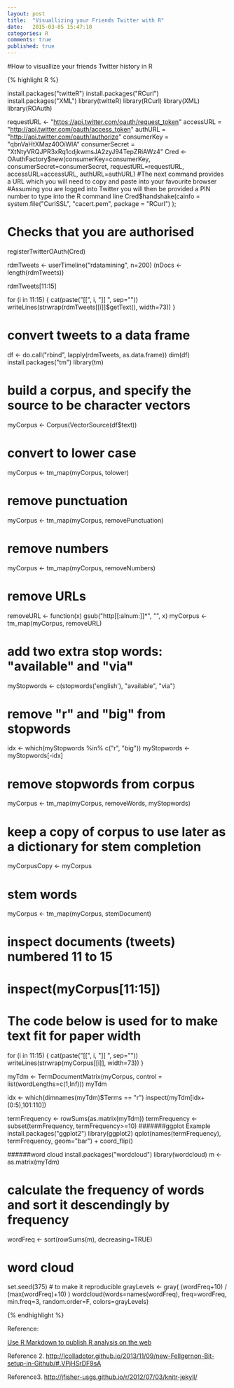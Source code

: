 ```yaml
---
layout: post
title:  "Visuallizing your Friends Twitter with R"
date:   2015-03-05 15:47:10
categories: R
comments: true
published: true
---
```


#How to visuallize your friends Twitter history in R



{% highlight R %}

install.packages("twitteR")
install.packages("RCurl")
install.packages("XML")
library(twitteR)
library(RCurl)
library(XML)
library(ROAuth)

requestURL <- "https://api.twitter.com/oauth/request_token"
accessURL = "http://api.twitter.com/oauth/access_token"
authURL = "http://api.twitter.com/oauth/authorize"
consumerKey = "qbnVaHtXMaz40OiWlA"
consumerSecret = "XtNtyVRQJPR3xRq1cdjkwmsJA2zyJ94TepZRiAWz4"
Cred <- OAuthFactory$new(consumerKey=consumerKey,
                         consumerSecret=consumerSecret,
                         requestURL=requestURL,
                         accessURL=accessURL, 
                         authURL=authURL)
#The next command provides a URL which you will need to copy and paste into your favourite browser
#Assuming you are logged into Twitter you will then be provided a PIN number to type into the R command line
Cred$handshake(cainfo = system.file("CurlSSL", "cacert.pem", package = "RCurl") );
# Checks that you are authorised
registerTwitterOAuth(Cred)

rdmTweets <- userTimeline("rdatamining", n=200)
(nDocs <- length(rdmTweets))

rdmTweets[11:15]

for (i in 11:15) {
  cat(paste("[[", i, "]] ", sep=""))
  writeLines(strwrap(rdmTweets[[i]]$getText(), width=73))
  }


# convert tweets to a data frame
df <- do.call("rbind", lapply(rdmTweets, as.data.frame))
dim(df)
install.packages("tm")
library(tm)
# build a corpus, and specify the source to be character vectors
 myCorpus <- Corpus(VectorSource(df$text))

# convert to lower case
   myCorpus <- tm_map(myCorpus, tolower)
# remove punctuation
   myCorpus <- tm_map(myCorpus, removePunctuation)
# remove numbers
   myCorpus <- tm_map(myCorpus, removeNumbers)
# remove URLs
   removeURL <- function(x) gsub("http[[:alnum:]]*", "", x)
 myCorpus <- tm_map(myCorpus, removeURL)
# add two extra stop words: "available" and "via"
   myStopwords <- c(stopwords('english'), "available", "via")
# remove "r" and "big" from stopwords
   idx <- which(myStopwords %in% c("r", "big"))
 myStopwords <- myStopwords[-idx]
# remove stopwords from corpus
   myCorpus <- tm_map(myCorpus, removeWords, myStopwords)


# keep a copy of corpus to use later as a dictionary for stem completion
   myCorpusCopy <- myCorpus
# stem words
   myCorpus <- tm_map(myCorpus, stemDocument)
# inspect documents (tweets) numbered 11 to 15
# inspect(myCorpus[11:15])
# The code below is used for to make text fit for paper width
  for (i in 11:15) {
     cat(paste("[[", i, "]] ", sep=""))
     writeLines(strwrap(myCorpus[[i]], width=73))
     }

myTdm <- TermDocumentMatrix(myCorpus, control = list(wordLengths=c(1,Inf)))
myTdm

idx <- which(dimnames(myTdm)$Terms == "r")
inspect(myTdm[idx+(0:5),101:110])


termFrequency <- rowSums(as.matrix(myTdm))
termFrequency <- subset(termFrequency, termFrequency>=10)
#######ggplot Example
install.packages("ggplot2")
library(ggplot2)
qplot(names(termFrequency), termFrequency, geom="bar") + coord_flip()


######word cloud 
install.packages("wordcloud")
library(wordcloud)
m <- as.matrix(myTdm)
# calculate the frequency of words and sort it descendingly by frequency
wordFreq <- sort(rowSums(m), decreasing=TRUE)
# word cloud
set.seed(375) # to make it reproducible
grayLevels <- gray( (wordFreq+10) / (max(wordFreq)+10) )
wordcloud(words=names(wordFreq), freq=wordFreq, min.freq=3, random.order=F,
             colors=grayLevels)

{% endhighlight %}


Reference:

[Use R Markdown to publish R analysis on the web](http://jason.bryer.org/posts/2012-12-10/Markdown_Jekyll_R_for_Blogging.html)

Reference 2.  <http://lcolladotor.github.io/2013/11/09/new-Fellgernon-Bit-setup-in-Github/#.VPjHSrDF9sA>

Reference3. <http://jfisher-usgs.github.io/r/2012/07/03/knitr-jekyll/>
